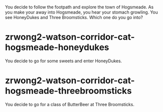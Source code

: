 You decide to follow the footpath and explore the town of Hogsmeade. As you make your away into Hogsmeade, you hear your stomach growling. You see HoneyDukes and Three Broomsticks. Which one do you go into?
# zrwong2-watson-corridor-cat-hogsmeade-honeydukes
You decide to go for some sweets and enter HoneyDukes.
# zrwong2-watson-corridor-cat-hogsmeade-threebroomsticks
You decide to go for a class of ButterBeer at Three Broomsticks.
